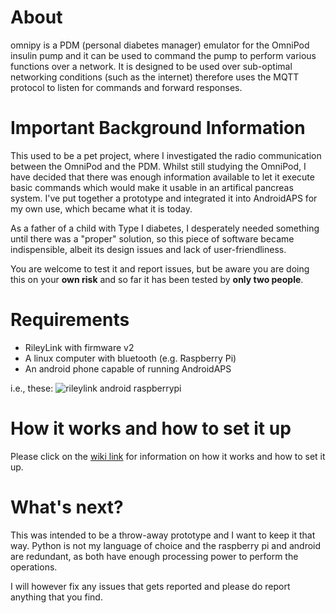 # About
omnipy is a PDM (personal diabetes manager) emulator for the OmniPod insulin pump and it can be used to command the pump to perform various functions over a network. It is designed to be used over sub-optimal networking conditions (such as the internet) therefore uses the MQTT protocol to listen for commands and forward responses.

# Important Background Information
This used to be a pet project, where I investigated the radio communication between the OmniPod and the PDM. Whilst still studying the OmniPod, I have decided that there was enough information available to let it execute basic commands which would make it usable in an artifical pancreas system. I've put together a prototype and integrated it into AndroidAPS for my own use, which became what it is today.

As a father of a child with Type I diabetes, I desperately needed something until there was a "proper" solution, so this piece of software became indispensible, albeit its design issues and lack of user-friendliness.

You are welcome to test it and report issues, but be aware you are doing this on your **own risk** and so far it has been tested by **only two people**.

# Requirements
* RileyLink with firmware v2
* A linux computer with bluetooth (e.g. Raspberry Pi)
* An android phone capable of running AndroidAPS

i.e., these:
![rileylink android raspberrypi](https://i.imgur.com/5eJU85Z.jpg)

# How it works and how to set it up
Please click on the [wiki link](https://github.com/winemug/omnipy/wiki) for information on how it works and how to set it up.
  
# What's next?

This was intended to be a throw-away prototype and I want to keep it that way. Python is not my language of choice and the raspberry pi and android are redundant, as both have enough processing power to perform the operations.

I will however fix any issues that gets reported and please do report anything that you find.
